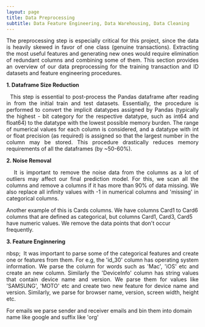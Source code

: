 ```yaml
---
layout: page
title: Data Preprocessing
subtitle: Data Feature Engineering, Data Warehousing, Data Cleaning
---
```


<p style="text-align: justify;">
The preprocessing step is especially critical for this project, since the data is heavily skewed in favor of one class (genuine transactions). Extracting the most useful features and generating new ones would require elimination of redundant columns and combining some of them. This section provides an overview of our data preprocessing for the training transaction and ID datasets and feature engineering procedures.  
</p>

**1. Dataframe Size Reduction**  
<p style="text-align: justify;">
&nbsp;&nbsp;This step is essential to post-process the Pandas dataframe after reading in from the initial train and test datasets. Essentially, the procedure is performed to convert the implicit datatypes assigned by Pandas (typically the highest - bit category for the respective datatype, such as int64 and float64) to the datatype with the lowest possible memory burden. The range of numerical values for each column is considered, and a datatype with int or float precision (as required) is assigned so that the largest number in the column may be stored. This procedure drastically reduces memory requirements of all the dataframes (by ~50-60%).
</p>

**2. Noise Removal**  
<p style="text-align: justify;">
&nbsp;&nbsp; It is important to remove the noise data from the columns as a lot of outliers may affect our final prediction model. For this, we scan all the columns and remove a columns if it has more than 90% of data missing. We also replace all infinity values with -1 in numerical columns and 'missing' in categorical columns. 

Another example of this is Cards columns. We have columns Card1 to Card6 columns that are defined as categorical, but columns Card1, Card3, Card5 have numeric values. We remove the data points that don't occur frequently.
</p>

**3. Feature Enginnering**  
<p style="text-align: justify;">
nbsp;&nbsp; It was important to parse some of the categorical features and create one or features from them. For e.g, the 'id_30' column has operating system information. We parse the column for words such as 'Mac', 'iOS' etc and create an new column. Similarly the 'DeviceInfo' column has string values that contain device name and version. We parse them for values like 'SAMSUNG', 'MOTO' etc and create two new feature for device name and version. Similarly, we parse for browser name, version, screen width, height etc.

For emails we parse sender and receiver emails and bin them into domain name like google and suffix like 'org'
</p>
